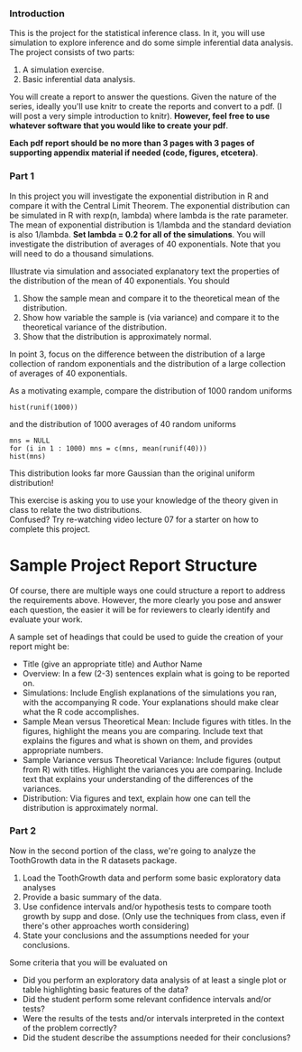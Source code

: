 ### Introduction

This is the project for the statistical inference class. In it, you will use simulation to explore inference and do some simple inferential data analysis. The project consists of two parts:

 1. A simulation exercise.
 2. Basic inferential data analysis.

You will create a report to answer the questions. Given the nature of the series, ideally you'll use knitr to create the reports and convert to a pdf. (I will post a very simple introduction to knitr). __However, feel free to use whatever software that you would like to create your pdf__. 

__Each pdf report should be no more than 3 pages with 3 pages of supporting appendix material if needed (code, figures, etcetera)__.  

### Part 1

In this project you will investigate the exponential distribution in R and compare it with the Central Limit Theorem. The exponential distribution can be simulated in R with rexp(n, lambda) where lambda is the rate parameter. The mean of exponential distribution is 1/lambda and the standard deviation is also 1/lambda. __Set lambda = 0.2 for all of the simulations__. You will investigate the distribution of averages of 40 exponentials. Note that you will need to do a thousand simulations.

Illustrate via simulation and associated explanatory text the properties of the distribution of the mean of 40 exponentials.  You should

 1. Show the sample mean and compare it to the theoretical mean of the distribution.
 2. Show how variable the sample is (via variance) and compare it to the theoretical variance of the distribution.
 3. Show that the distribution is approximately normal.

In point 3, focus on the difference between the distribution of a large collection of random exponentials and the distribution of a large collection of averages of 40 exponentials. 

As a motivating example, compare the distribution of 1000 random uniforms
```{r}
hist(runif(1000))
```
and the distribution of 1000 averages of 40 random uniforms

```{r}
mns = NULL
for (i in 1 : 1000) mns = c(mns, mean(runif(40)))
hist(mns)
```
This distribution looks far more Gaussian than the original uniform distribution!


This exercise is asking you to use your knowledge of the theory given in class to relate the two distributions.  
Confused?  Try re-watching video lecture 07 for a starter on how to complete this project.


# Sample Project Report Structure

Of course, there are multiple ways one could structure a report to address the requirements above.  However, the more clearly you pose and answer each question, the easier it will be for reviewers to clearly identify and evaluate your work. 

A sample set of headings that could be used to guide the creation of your report might be:

 * Title (give an appropriate title) and Author Name
 * Overview: In a few (2-3) sentences explain what is going to be reported on.
 * Simulations: Include English explanations of the simulations you ran, with the accompanying R code. Your explanations should make clear what the R code accomplishes.
 * Sample Mean versus Theoretical Mean: Include figures with titles. In the figures, highlight the means you are comparing. Include text that explains the figures and what is shown on them, and provides appropriate numbers.
 * Sample Variance versus Theoretical Variance: Include figures (output from R) with titles. Highlight the variances you are comparing. Include text that explains your understanding of the differences of the variances.
 * Distribution: Via figures and text, explain how one can tell the distribution is approximately normal.
 
### Part 2

Now in the second portion of the class, we're going to analyze the ToothGrowth data in the R datasets package. 

 1. Load the ToothGrowth data and perform some basic exploratory data analyses 
 2. Provide a basic summary of the data.
 3. Use confidence intervals and/or hypothesis tests to compare tooth growth by supp and dose. (Only use the techniques from class, even if there's other approaches worth considering)
 4. State your conclusions and the assumptions needed for your conclusions. 


Some criteria that you will be evaluated on

 * Did you  perform an exploratory data analysis of at least a single plot or table highlighting basic features of the data?
 * Did the student perform some relevant confidence intervals and/or tests?
 * Were the results of the tests and/or intervals interpreted in the context of the problem correctly? 
 * Did the student describe the assumptions needed for their conclusions?